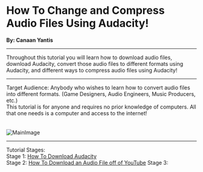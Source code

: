# How To Change and Compress Audio Files Using Audacity!
**By: Canaan Yantis** <br>
***
Throughout this tutorial you will learn how to download audio files, download Audacity, convert those audio files to different formats using Audacity, and different ways to compress audio files using Audacity!
***
Target Audience: Anybody who wishes to learn how to convert audio files into different formats. (Game Designers, Audio Engineers, Music Producers, etc.)<br>
This tutorial is for anyone and requires no prior knowledge of computers. All that one needs is a computer and access to the internet!
<br>
<br>
<br>
![MainImage](https://c8.alamy.com/comp/2GPN927/audio-file-formats-set-of-linear-icons-of-different-audio-formats-audio-file-icons-vector-illustration-2GPN927.jpg)
<br>
***
Tutorial Stages:<br>
Stage 1: [How To Download Audacity](https://github.com/CanaanYantis/Digital_Systems_Final/blob/main/Downloading_Audacity.md)<br>
Stage 2: [How To Download an Audio File off of YouTube](https://github.com/CanaanYantis/Digital_Systems_Final/blob/main/Downloading_Audio_File.md)
Stage 3: []()
